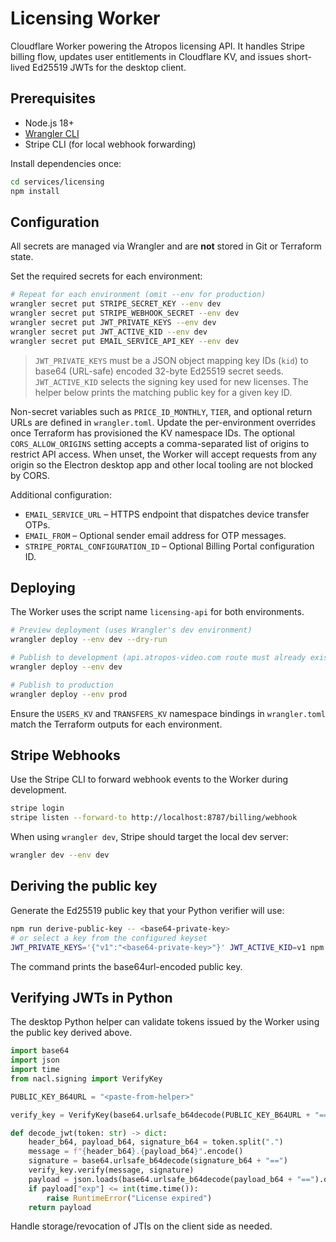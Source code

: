 # Licensing Worker

Cloudflare Worker powering the Atropos licensing API. It handles Stripe billing
flow, updates user entitlements in Cloudflare KV, and issues short-lived
Ed25519 JWTs for the desktop client.

## Prerequisites

- Node.js 18+
- [Wrangler CLI](https://developers.cloudflare.com/workers/wrangler/)
- Stripe CLI (for local webhook forwarding)

Install dependencies once:

```bash
cd services/licensing
npm install
```

## Configuration

All secrets are managed via Wrangler and are **not** stored in Git or Terraform
state.

Set the required secrets for each environment:

```bash
# Repeat for each environment (omit --env for production)
wrangler secret put STRIPE_SECRET_KEY --env dev
wrangler secret put STRIPE_WEBHOOK_SECRET --env dev
wrangler secret put JWT_PRIVATE_KEYS --env dev
wrangler secret put JWT_ACTIVE_KID --env dev
wrangler secret put EMAIL_SERVICE_API_KEY --env dev
```

> `JWT_PRIVATE_KEYS` must be a JSON object mapping key IDs (`kid`) to base64
> (URL-safe) encoded 32-byte Ed25519 secret seeds. `JWT_ACTIVE_KID` selects the
> signing key used for new licenses. The helper below prints the matching public
> key for a given key ID.

Non-secret variables such as `PRICE_ID_MONTHLY`, `TIER`, and optional return
URLs are defined in `wrangler.toml`. Update the per-environment overrides once
Terraform has provisioned the KV namespace IDs. The optional
`CORS_ALLOW_ORIGINS` setting accepts a comma-separated list of origins to
restrict API access. When unset, the Worker will accept requests from any
origin so the Electron desktop app and other local tooling are not blocked by
CORS.

Additional configuration:

- `EMAIL_SERVICE_URL` – HTTPS endpoint that dispatches device transfer OTPs.
- `EMAIL_FROM` – Optional sender email address for OTP messages.
- `STRIPE_PORTAL_CONFIGURATION_ID` – Optional Billing Portal configuration ID.

## Deploying

The Worker uses the script name `licensing-api` for both environments.

```bash
# Preview deployment (uses Wrangler's dev environment)
wrangler deploy --env dev --dry-run

# Publish to development (api.atropos-video.com route must already exist)
wrangler deploy --env dev

# Publish to production
wrangler deploy --env prod
```

Ensure the `USERS_KV` and `TRANSFERS_KV` namespace bindings in `wrangler.toml`
match the Terraform outputs for each environment.

## Stripe Webhooks

Use the Stripe CLI to forward webhook events to the Worker during development.

```bash
stripe login
stripe listen --forward-to http://localhost:8787/billing/webhook
```

When using `wrangler dev`, Stripe should target the local dev server:

```bash
wrangler dev --env dev
```

## Deriving the public key

Generate the Ed25519 public key that your Python verifier will use:

```bash
npm run derive-public-key -- <base64-private-key>
# or select a key from the configured keyset
JWT_PRIVATE_KEYS='{"v1":"<base64-private-key>"}' JWT_ACTIVE_KID=v1 npm run derive-public-key
```

The command prints the base64url-encoded public key.

## Verifying JWTs in Python

The desktop Python helper can validate tokens issued by the Worker using the
public key derived above.

```python
import base64
import json
import time
from nacl.signing import VerifyKey

PUBLIC_KEY_B64URL = "<paste-from-helper>"

verify_key = VerifyKey(base64.urlsafe_b64decode(PUBLIC_KEY_B64URL + "=="))

def decode_jwt(token: str) -> dict:
    header_b64, payload_b64, signature_b64 = token.split(".")
    message = f"{header_b64}.{payload_b64}".encode()
    signature = base64.urlsafe_b64decode(signature_b64 + "==")
    verify_key.verify(message, signature)
    payload = json.loads(base64.urlsafe_b64decode(payload_b64 + "==").decode())
    if payload["exp"] <= int(time.time()):
        raise RuntimeError("License expired")
    return payload
```

Handle storage/revocation of JTIs on the client side as needed.
